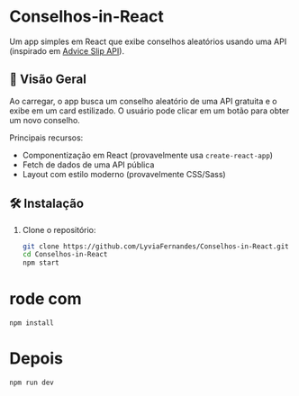# Conselhos‑in‑React

Um app simples em React que exibe conselhos aleatórios usando uma API (inspirado em [Advice Slip API](https://api.adviceslip.com/)).

## 🚀 Visão Geral

Ao carregar, o app busca um conselho aleatório de uma API gratuita e o exibe em um card estilizado. O usuário pode clicar em um botão para obter um novo conselho.

Principais recursos:
- Componentização em React (provavelmente usa `create-react-app`)
- Fetch de dados de uma API pública
- Layout com estilo moderno (provavelmente CSS/Sass)

## 🛠 Instalação

1. Clone o repositório:
   ```bash
   git clone https://github.com/LyviaFernandes/Conselhos-in-React.git
   cd Conselhos-in-React
   npm start
# rode com
    npm install
# Depois
    npm run dev 


   
